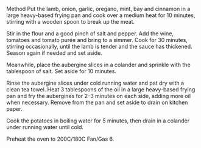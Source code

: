 Method
Put the lamb, onion, garlic, oregano, mint, bay and cinnamon in a large heavy-based frying pan and cook over a medium heat for 10 minutes, stirring with a wooden spoon to break up the meat.

Stir in the flour and a good pinch of salt and pepper. Add the wine, tomatoes and tomato purée and bring to a simmer. Cook for 30 minutes, stirring occasionally, until the lamb is tender and the sauce has thickened. Season again if needed and set aside.

Meanwhile, place the aubergine slices in a colander and sprinkle with the tablespoon of salt. Set aside for 10 minutes.

Rinse the aubergine slices under cold running water and pat dry with a clean tea towel. Heat 3 tablespoons of the oil in a large heavy-based frying pan and fry the aubergines for 2–3 minutes on each side, adding more oil when necessary. Remove from the pan and set aside to drain on kitchen paper.

Cook the potatoes in boiling water for 5 minutes, then drain in a colander under running water until cold.

Preheat the oven to 200C/180C Fan/Gas 6.